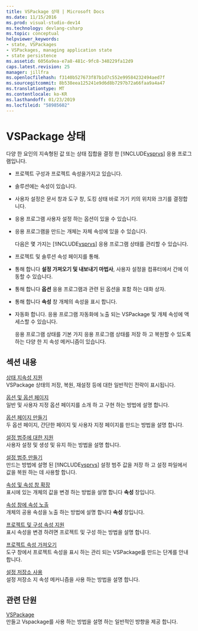 ```yaml
---
title: VSPackage 상태 | Microsoft Docs
ms.date: 11/15/2016
ms.prod: visual-studio-dev14
ms.technology: devlang-csharp
ms.topic: conceptual
helpviewer_keywords:
- state, VSPackages
- VSPackages, managing application state
- state persistence
ms.assetid: 6056a9ea-e7a8-481c-9fc8-340229fa12d9
caps.latest.revision: 25
manager: jillfra
ms.openlocfilehash: f3140b527673f87b1d7c552e99584232494aed7f
ms.sourcegitcommit: 8b538eea125241e9d6d8b7297b72a66faa9a4a47
ms.translationtype: MT
ms.contentlocale: ko-KR
ms.lasthandoff: 01/23/2019
ms.locfileid: "58985602"
---
```

# <a name="vspackage-state"></a>VSPackage 상태
다양 한 요인의 지속형된 값 또는 상태 집합을 결정 한 [!INCLUDE[vsprvs](../includes/vsprvs-md.md)] 응용 프로그램입니다.  
  
- 프로젝트 구성과 프로젝트 속성을가지고 있습니다.  
  
- 솔루션에는 속성이 있습니다.  
  
- 사용자 설정은 문서 창과 도구 창, 도킹 상태 바로 가기 키의 위치와 크기를 결정합니다.  
  
- 응용 프로그램 사용자 설정 하는 옵션이 있을 수 있습니다.  
  
- 응용 프로그램을 만드는 개체는 자체 속성에 있을 수 있습니다.  
  
  다음은 몇 가지는 [!INCLUDE[vsprvs](../includes/vsprvs-md.md)] 응용 프로그램 상태를 관리할 수 있습니다.  
  
- 프로젝트 및 솔루션 속성 페이지를 통해.  
  
- 통해 합니다 **설정 가져오기 및 내보내기 마법사**, 사용자 설정을 컴퓨터에서 간에 이동할 수 있습니다.  
  
- 통해 합니다 **옵션** 응용 프로그램과 관련 된 옵션을 포함 하는 대화 상자.  
  
- 통해 합니다 **속성** 창 개체의 속성을 표시 합니다.  
  
- 자동화 합니다. 응용 프로그램 자동화에 노출 되는 VSPackage 및 개체 속성에 액세스할 수 있습니다.  
  
  응용 프로그램 상태를 기본 가지 응용 프로그램 상태를 저장 하 고 복원할 수 있도록 하는 다양 한 지 속성 메커니즘이 있습니다.  
  
## <a name="in-this-section"></a>섹션 내용  
 [상태 지속성 지원](../misc/support-for-state-persistence.md)  
 VSPackage 상태의 저장, 복원, 재설정 등에 대한 일반적인 전략이 표시됩니다.  
  
 [옵션 및 옵션 페이지](../extensibility/internals/options-and-options-pages.md)  
 일반 및 사용자 지정 옵션 페이지를 소개 하 고 구현 하는 방법에 설명 합니다.  
  
 [옵션 페이지 만들기](../extensibility/creating-an-options-page.md)  
 두 옵션 페이지, 간단한 페이지 및 사용자 지정 페이지를 만드는 방법을 설명 합니다.  
  
 [설정 범주에 대한 지원](../misc/support-for-settings-categories.md)  
 사용자 설정 및 생성 및 유지 하는 방법을 설명 합니다.  
  
 [설정 범주 만들기](../extensibility/creating-a-settings-category.md)  
 만드는 방법에 설명 된 [!INCLUDE[vsprvs](../includes/vsprvs-md.md)] 설정 범주 값을 저장 하 고 설정 파일에서 값을 복원 하는 데 사용할 합니다.  
  
 [속성 및 속성 창 확장](../extensibility/extending-properties-and-the-property-window.md)  
 표시에 있는 개체의 값을 변경 하는 방법을 설명 합니다 **속성** 창입니다.  
  
 [속성 창에 속성 노출](../extensibility/exposing-properties-to-the-properties-window.md)  
 개체의 공용 속성을 노출 하는 방법에 설명 합니다 **속성** 창입니다.  
  
 [프로젝트 및 구성 속성 지원](../extensibility/internals/support-for-project-and-configuration-properties.md)  
 표시 속성을 변경 하려면 프로젝트 및 구성 하는 방법을 설명 합니다.  
  
 [프로젝트 속성 가져오기](../extensibility/getting-project-properties.md)  
 도구 창에서 프로젝트 속성을 표시 하는 관리 되는 VSPackage를 만드는 단계를 안내 합니다.  
  
 [설정 저장소 사용](../extensibility/using-the-settings-store.md)  
 설정 저장소 지 속성 메커니즘을 사용 하는 방법을 설명 합니다.  
  
## <a name="related-sections"></a>관련 단원  
 [VSPackage](../extensibility/internals/vspackages.md)  
 만들고 Vspackage를 사용 하는 방법을 설명 하는 일반적인 방향을 제공 합니다.